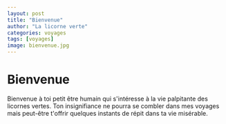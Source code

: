 ```yaml
---
layout: post
title: "Bienvenue"
author: "La licorne verte"
categories: voyages
tags: [voyages]
image: bienvenue.jpg
---
```


# Bienvenue

Bienvenue à toi petit être humain qui s'intéresse à la vie palpitante des licornes vertes. Ton insignifiance ne pourra se combler dans mes voyages mais peut-être t'offrir quelques instants de répit dans ta vie misérable.



